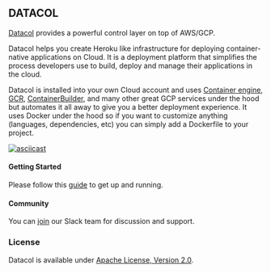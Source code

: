 ## DATACOL

[Datacol](https://www.datacol.io) provides a powerful control layer on top of AWS/GCP.

Datacol helps you create Heroku like infrastructure for deploying container-native applications on Cloud. It is a deployment platform that simplifies the process developers use to build, deploy and manage their applications in the cloud.

Datacol is installed into your own Cloud account and uses [Container engine](https://cloud.google.com/container-engine/), [GCR](https://cloud.google.com/container-registry/), [ContainerBuilder](https://cloud.google.com/container-builder/), and many other great GCP services under the hood but automates it all away to give you a better deployment experience. It uses Docker under the hood so if you want to customize anything (languages, dependencies, etc) you can simply add a Dockerfile to your project.

[![asciicast](https://asciinema.org/a/114966.png)](https://asciinema.org/a/114966)

#### Getting Started

Please follow this [guide](https://www.datacol.io/docs/getting-started/) to get up and running.

#### Community

You can [join](https://slackpass.io/datacol) our Slack team for discussion and support.


### License

Datacol is available under [Apache License, Version 2.0](https://www.apache.org/licenses/LICENSE-2.0).